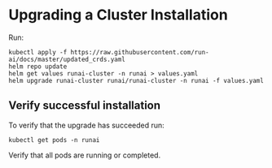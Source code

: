 # Upgrading a Cluster Installation

<!-- To perform the tasks below you will need the Run:AI Administrator CLI. See [Installing the Run:AI Administrator Command-line Interface](cli-admin-install.md). -->


Run:

```
kubectl apply -f https://raw.githubusercontent.com/run-ai/docs/master/updated_crds.yaml
helm repo update
helm get values runai-cluster -n runai > values.yaml
helm upgrade runai-cluster runai/runai-cluster -n runai -f values.yaml
```

## Verify successful installation

To verify that the upgrade has succeeded run:

```
kubectl get pods -n runai
```

Verify that all pods are running or completed.


